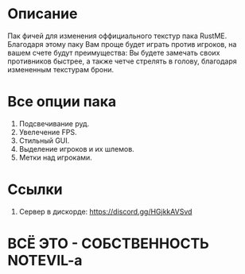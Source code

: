 Описание
===
Пак фичей для изменения оффициального текстур пака RustME. Благодаря этому паку
Вам проще будет играть против игроков, на вашем счете будут преимущества: Вы будете замечать своих противников быстрее, а также четче стрелять в голову,
благодаря измененным текстурам брони.

Все опции пака
===
1. Подсвечивание руд.
2. Увелечение FPS.
3. Стильный GUI.
4. Выделение игроков и их шлемов.
5. Метки над игроками.

Ссылки
===
1. Сервер в дискорде: https://discord.gg/HGjkkAVSvd

ВСЁ ЭТО - СОБСТВЕННОСТЬ NOTEVIL-a
======
